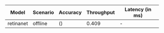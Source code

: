 | Model     | Scenario   | Accuracy   |   Throughput | Latency (in ms)   |
|-----------|------------|------------|--------------|-------------------|
| retinanet | offline    | ()         |        0.409 | -                 |